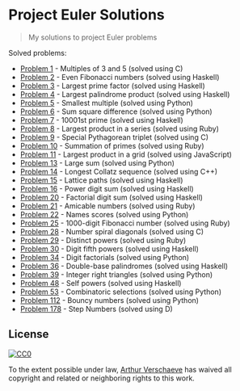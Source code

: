 # Project Euler Solutions

> My solutions to project Euler problems

Solved problems:

* [Problem 1](/1/) - Multiples of 3 and 5 (solved using C)
* [Problem 2](/2/) - Even Fibonacci numbers (solved using Haskell)
* [Problem 3](/3/) - Largest prime factor (solved using Haskell)
* [Problem 4](/4/) - Largest palindrome product (solved using Haskell)
* [Problem 5](/5/) - Smallest multiple (solved using Python)
* [Problem 6](/6/) - Sum square difference (solved using Python)
* [Problem 7](/7/) - 10001st prime (solved using Haskell)
* [Problem 8](/8/) - Largest product in a series (solved using Ruby)
* [Problem 9](/9/) - Special Pythagorean triplet (solved using C)
* [Problem 10](/10/) - Summation of primes (solved using Ruby)
* [Problem 11](/11/) - Largest product in a grid (solved using JavaScript)
* [Problem 13](/13/) - Large sum (solved using Python)
* [Problem 14](/14/) - Longest Collatz sequence (solved using C++)
* [Problem 15](/15/) - Lattice paths (solved using Haskell)
* [Problem 16](/16/) - Power digit sum (solved using Haskell)
* [Problem 20](/20/) - Factorial digit sum (solved using Haskell)
* [Problem 21](/21/) - Amicable numbers (solved using Ruby)
* [Problem 22](/22/) - Names scores (solved using Python)
* [Problem 25](/25/) - 1000-digit Fibonacci number (solved using Ruby)
* [Problem 28](/28/) - Number spiral diagonals (solved using C)
* [Problem 29](/29/) - Distinct powers (solved using Ruby)
* [Problem 30](/30/) - Digit fifth powers (solved using Haskell)
* [Problem 34](/34/) - Digit factorials (solved using Python)
* [Problem 36](/36/) - Double-base palindromes (solved using Haskell)
* [Problem 39](/39/) - Integer right triangles (solved using Python)
* [Problem 48](/48/) - Self powers (solved using Haskell)
* [Problem 53](/53/) - Combinatoric selections (solved using Python)
* [Problem 112](/112/) - Bouncy numbers (solved using Python)
* [Problem 178](/179/) - Step Numbers (solved using D)


## License

[![CC0](http://mirrors.creativecommons.org/presskit/buttons/88x31/svg/cc-zero.svg)](https://creativecommons.org/publicdomain/zero/1.0/)

To the extent possible under law, [Arthur Verschaeve](http://arthurverschaeve.be) has waived all copyright and related or neighboring rights to this work.

